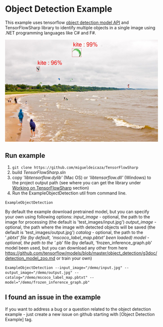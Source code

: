 # Object Detection Example #

This example uses tensorflow [object detection model API](https://github.com/tensorflow/models/tree/master/object_detection) and TensorFlowSharp library to identify multiple objects in a single image using .NET programming languages like C# and F#.

![alt tag](demo-picture.jpg)

## Run example ##
1. ``` git clone https://github.com/migueldeicaza/TensorFlowSharp ```
2. build _TensorFlowSharp.sln_
3. copy _'libtensorflow.dylib'_ (Mac OS) or _'libtensorflow.dll'_ (Windows) to the project output path  (see where you can get the library under [Working on TensorFlowSharp](https://github.com/migueldeicaza/TensorFlowSharp#working-on-tensorflowsharp) section)
4. Run the ExampleObjectDetection util from command line.
```
ExampleObjectDetection
```

By default the example download pretrained model, but you can specify your own using following options:
_input_image_ - optional, the path to the image for processing (the default is 'test_images/input.jpg')
_output_image_ -optional, the path where the image with detected objects will be saved (the default is 'test_images/output.jpg')
_catalog_ - optional, the path to the '*.pbtxt' file (by default, 'mscoco_label_map.pbtxt' been loaded)
_model_ - optional, the path to the '*.pb' file (by default, 'frozen_inference_graph.pb' model been used, but you can download any other from here https://github.com/tensorflow/models/blob/master/object_detection/g3doc/detection_model_zoo.md or train your own)
 
```
ExampleObjectDetection --input_image="/demo/input.jpg" --output_image="/demo/output.jpg" --catalog="/demo/mscoco_label_map.pbtxt" --model="/demo/frozen_inference_graph.pb"
```

## I found an issue in the example ##
If you want to address a bug or a question related to the object detection example - just create a new issue on github starting with [Object Detection Example] tag.